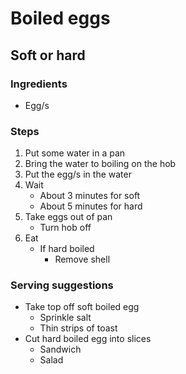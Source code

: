 # Boiled eggs
## Soft or hard

### Ingredients

- Egg/s


### Steps

1. Put some water in a pan
2. Bring the water  to boiling on the hob
3. Put the egg/s in the water
4. Wait
	- About 3 minutes for soft
	- About 5 minutes for hard
5. Take eggs out of pan
	- Turn hob off
6. Eat
	- If hard boiled
		- Remove shell

### Serving suggestions

- Take top off soft boiled egg
	- Sprinkle salt
	- Thin strips of toast
- Cut hard boiled egg into slices
	- Sandwich
	- Salad
